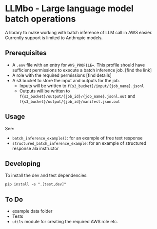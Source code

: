 # LLMbo - Large language model batch operations

A library to make working with batch inference of LLM call in AWS easier. 
Currently support is limited to Anthropic models.

## Prerequisites 

- A `.env` file with an entry for `AWS_PROFILE=`. This profile should have sufficient 
permissions to execute a batch inference job. [find the link]
- A role with the required permissions [find details]
- A s3 bucket to store the input and outputs for the job.   
    - Inputs will be written to `f{s3_bucket}/input/{job_name}.jsonl`
    - Outputs will be written to `f{s3_bucket}/output/{job_id}/{job_name}.jsonl.out` and 
      `f{s3_bucket}/output/{job_id}/manifest.json.out`


## Usage

See:
- `batch_inference_example()`: for an example of free text response
- `structured_batch_inference_example`: for an example of structured response ala instructor


## Developing 

To install the dev and test dependencies:
```
pip install -e ".[test,dev]" 
```

## To Do
- example data folder
- Tests 
- `utils` module for creating the required AWS role etc.